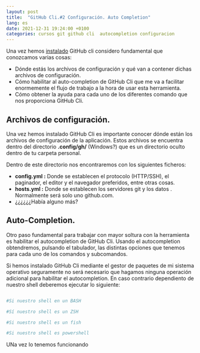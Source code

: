 ```yaml
---
layout: post
title:  "GitHub Cli.#2 Configuración. Auto Completion"
lang: es
date: 2021-12-31 19:24:00 +0100
categories: cursos git github cli  autocompletion configuracion
---
```


Una vez hemos [instalado]() GitHub cli considero fundamental que conozcamos varias cosas:

* Dónde estás los archivos de configuración y qué van a contener dichas archivos de configuración.
* Cómo habilitar al auto-completion de GitHub Cli que me va a facilitar enormemente el flujo de trabajo a la hora de usar esta herramienta.
* Cómo obtener la ayuda para cada uno de los diferentes comando que nos proporciona GitHub Cli.

## Archivos de configuración.

Una vez hemos instalado GitHub Cli es importante conocer dónde están los archivos de configuración de la aplicación. Estos archivos se encuentra dentro del directorio **.config/gh/** (Windows?) que es un directorio oculto dentro de tu carpeta personal.

Dentro de este directorio nos encontraremos con los siguientes ficheros:

* **config.yml :** Donde se establecen el protocolo (HTTP/SSH), el paginador, el editor y el navegador preferidos, entre otras cosas.
* **hosts.yml :** Donde se establecen los servidores git y los datos . Normalmente será solo uno github.com.
* ¿¿¿¿¿¿Había alguno más?

## Auto-Completion.

Otro paso fundamental para trabajar con mayor soltura con la herramienta es habilitar el autocompletion de GitHub Cli. Usando el autocompletion obtendremos, pulsando el tabulador, las distintas opciones que tenemos para cada uno de los comandos y subcomandos.

Si hemos instalado GitHub Cli mediante el gestor de paquetes de mi sistema operativo seguramente no será necesario que hagamos ninguna operación adicional para habilitar el autocompletion. En caso contrario dependiento de nuestro shell deberemos ejecutar lo siguiente:

```sh

#Si nuestro shell en un BASH

#Sí nuestro shell es un ZSH

#Si nuestro shell es un fish

#Si nuestro shell es powershell

```

UNa vez lo tenemos funcionando 

